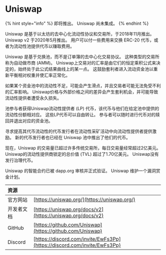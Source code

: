 # Uniswap

{% hint style="info" %}
即将推出。 Uniswap 尚未集成。
{% endhint %}

Uniswap 是基于以太坊的去中心化流动性协议和交易所，于2018年11月推出。 Uniswap v2 于2020年5月推出。 用户可以付一些费用来交换 ERC-20 代币，或者为流动性池提供代币以赚取费用。

Uniswap 是基于兑换池，而不是订单簿的去中心化交易协议。 这种类型的交易所称为自动做市商 \(AMM\)。 Uniswap上交易对的汇率是由它们的恒定乘积公式来决定的，始终处于此公式结果曲线上的某一点。 这鼓励套利者进入流动资金池以重新平衡相对权重并使汇率正常化。

如果某个资金池中的流动性不足，可能会产生滑点，并且交易者可能无法免受不利的汇率影响。 Uniswap价格与外部价格之间的差异会产生套利机会，并可能导致流动性提供者遭受永久损失。

池参与者获得Uniswap流动性提供者 \(LP\) 代币，该代币与他们在给定池中提供的流动性份额相对应。 这些LP代币可以自由转让。 参与者可以随时进行代币对的赎回并退出对应的资金池。

寻求提高其代币流动性的代币发行者在流动性采矿活动中向流动性提供者提供激励。 新的代币发行者也已经在 Uniswap 池中推出了他们的代币。

现在，Uniswap 的交易量已超过许多传统交易所，每日交易量经常超过2亿美元。 Uniswap的流动性提供商锁定的总价值 \(TVL\) 超过了1.70亿美元。 Uniswap没有发行治理代币。

Uniswap 的智能合约已被 dapp.org 审核并正式验证。 Uniswap 维护一个漏洞赏金计划。

| 资源      |                                                                          |
|:------- |:------------------------------------------------------------------------ |
| 官方网站    | [https://uniswap.org/](https://uniswap.org/)                             |
| 开发者文档   | [https://uniswap.org/docs/v2](https://uniswap.org/docs/v2)               |
| GitHub  | [https://github.com/Uniswap](https://github.com/Uniswap)                 |
| Discord | [https://discord.com/invite/EwFs3Pp](https://discord.com/invite/EwFs3Pp) |

